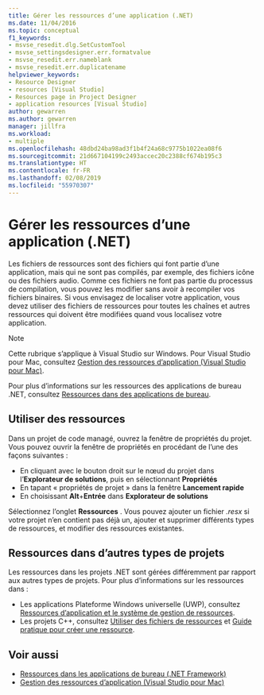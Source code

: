```yaml
---
title: Gérer les ressources d’une application (.NET)
ms.date: 11/04/2016
ms.topic: conceptual
f1_keywords:
- msvse_resedit.dlg.SetCustomTool
- msvse_settingsdesigner.err.formatvalue
- msvse_resedit.err.nameblank
- msvse_resedit.err.duplicatename
helpviewer_keywords:
- Resource Designer
- resources [Visual Studio]
- Resources page in Project Designer
- application resources [Visual Studio]
author: gewarren
ms.author: gewarren
manager: jillfra
ms.workload:
- multiple
ms.openlocfilehash: 48dbd24ba98ad3f1b4f24a68c9775b1022ea08f6
ms.sourcegitcommit: 21d667104199c2493accec20c2388cf674b195c3
ms.translationtype: HT
ms.contentlocale: fr-FR
ms.lasthandoff: 02/08/2019
ms.locfileid: "55970307"
---
```

# <a name="manage-application-resources-net"></a>Gérer les ressources d’une application (.NET)

Les fichiers de ressources sont des fichiers qui font partie d’une application, mais qui ne sont pas compilés, par exemple, des fichiers icône ou des fichiers audio. Comme ces fichiers ne font pas partie du processus de compilation, vous pouvez les modifier sans avoir à recompiler vos fichiers binaires. Si vous envisagez de localiser votre application, vous devez utiliser des fichiers de ressources pour toutes les chaînes et autres ressources qui doivent être modifiées quand vous localisez votre application.

> [!NOTE]
> Cette rubrique s’applique à Visual Studio sur Windows. Pour Visual Studio pour Mac, consultez [Gestion des ressources d’application (Visual Studio pour Mac)](/visualstudio/mac/managing-app-resources).

Pour plus d’informations sur les ressources des applications de bureau .NET, consultez [Ressources dans des applications de bureau](/dotnet/framework/resources/index).

## <a name="work-with-resources"></a>Utiliser des ressources

Dans un projet de code managé, ouvrez la fenêtre de propriétés du projet. Vous pouvez ouvrir la fenêtre de propriétés en procédant de l’une des façons suivantes :

- En cliquant avec le bouton droit sur le nœud du projet dans l’**Explorateur de solutions**, puis en sélectionnant **Propriétés**
- En tapant « propriétés de projet » dans la fenêtre **Lancement rapide**
- En choisissant **Alt**+**Entrée** dans **Explorateur de solutions**

Sélectionnez l’onglet **Ressources** . Vous pouvez ajouter un fichier *.resx* si votre projet n’en contient pas déjà un, ajouter et supprimer différents types de ressources, et modifier des ressources existantes.

## <a name="resources-in-other-project-types"></a>Ressources dans d’autres types de projets

Les ressources dans les projets .NET sont gérées différemment par rapport aux autres types de projets. Pour plus d’informations sur les ressources dans :

- Les applications Plateforme Windows universelle (UWP), consultez [Ressources d’application et le système de gestion de ressources](/windows/uwp/app-resources/).
- Les projets C++, consultez [Utiliser des fichiers de ressources](/cpp/windows/working-with-resource-files) et [Guide pratique pour créer une ressource](/cpp/windows/how-to-create-a-resource).

## <a name="see-also"></a>Voir aussi

- [Ressources dans les applications de bureau (.NET Framework)](/dotnet/framework/resources/index)
- [Gestion des ressources d’application (Visual Studio pour Mac)](/visualstudio/mac/managing-app-resources)
